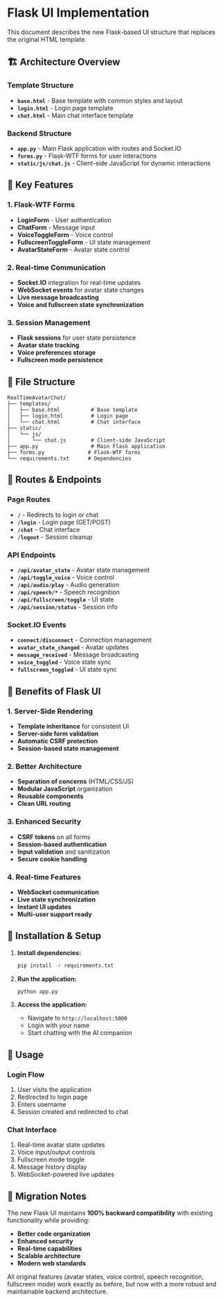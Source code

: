 # Flask UI Implementation

This document describes the new Flask-based UI structure that replaces the original HTML template.

## 🏗️ **Architecture Overview**

### **Template Structure**
- **`base.html`** - Base template with common styles and layout
- **`login.html`** - Login page template
- **`chat.html`** - Main chat interface template

### **Backend Structure**
- **`app.py`** - Main Flask application with routes and Socket.IO
- **`forms.py`** - Flask-WTF forms for user interactions
- **`static/js/chat.js`** - Client-side JavaScript for dynamic interactions

## 🔄 **Key Features**

### **1. Flask-WTF Forms**
- **LoginForm** - User authentication
- **ChatForm** - Message input
- **VoiceToggleForm** - Voice control
- **FullscreenToggleForm** - UI state management
- **AvatarStateForm** - Avatar state control

### **2. Real-time Communication**
- **Socket.IO** integration for real-time updates
- **WebSocket events** for avatar state changes
- **Live message broadcasting**
- **Voice and fullscreen state synchronization**

### **3. Session Management**
- **Flask sessions** for user state persistence
- **Avatar state tracking**
- **Voice preferences storage**
- **Fullscreen mode persistence**

## 📁 **File Structure**

```
RealTimeAvatarChat/
├── templates/
│   ├── base.html          # Base template
│   ├── login.html         # Login page
│   └── chat.html          # Chat interface
├── static/
│   └── js/
│       └── chat.js        # Client-side JavaScript
├── app.py                 # Main Flask application
├── forms.py              # Flask-WTF forms
└── requirements.txt      # Dependencies
```

## 🚀 **Routes & Endpoints**

### **Page Routes**
- **`/`** - Redirects to login or chat
- **`/login`** - Login page (GET/POST)
- **`/chat`** - Chat interface
- **`/logout`** - Session cleanup

### **API Endpoints**
- **`/api/avatar_state`** - Avatar state management
- **`/api/toggle_voice`** - Voice control
- **`/api/audio/play`** - Audio generation
- **`/api/speech/*`** - Speech recognition
- **`/api/fullscreen/toggle`** - UI state
- **`/api/session/status`** - Session info

### **Socket.IO Events**
- **`connect/disconnect`** - Connection management
- **`avatar_state_changed`** - Avatar updates
- **`message_received`** - Message broadcasting
- **`voice_toggled`** - Voice state sync
- **`fullscreen_toggled`** - UI state sync

## 🎯 **Benefits of Flask UI**

### **1. Server-Side Rendering**
- **Template inheritance** for consistent UI
- **Server-side form validation**
- **Automatic CSRF protection**
- **Session-based state management**

### **2. Better Architecture**
- **Separation of concerns** (HTML/CSS/JS)
- **Modular JavaScript** organization
- **Reusable components**
- **Clean URL routing**

### **3. Enhanced Security**
- **CSRF tokens** on all forms
- **Session-based authentication**
- **Input validation** and sanitization
- **Secure cookie handling**

### **4. Real-time Features**
- **WebSocket communication**
- **Live state synchronization**
- **Instant UI updates**
- **Multi-user support ready**

## 🔧 **Installation & Setup**

1. **Install dependencies:**
   ```bash
   pip install -r requirements.txt
   ```

2. **Run the application:**
   ```bash
   python app.py
   ```

3. **Access the application:**
   - Navigate to `http://localhost:5000`
   - Login with your name
   - Start chatting with the AI companion

## 📝 **Usage**

### **Login Flow**
1. User visits the application
2. Redirected to login page
3. Enters username
4. Session created and redirected to chat

### **Chat Interface**
1. Real-time avatar state updates
2. Voice input/output controls
3. Fullscreen mode toggle
4. Message history display
5. WebSocket-powered live updates

## 🔄 **Migration Notes**

The new Flask UI maintains **100% backward compatibility** with existing functionality while providing:

- **Better code organization**
- **Enhanced security**
- **Real-time capabilities**
- **Scalable architecture**
- **Modern web standards**

All original features (avatar states, voice control, speech recognition, fullscreen mode) work exactly as before, but now with a more robust and maintainable backend architecture.
